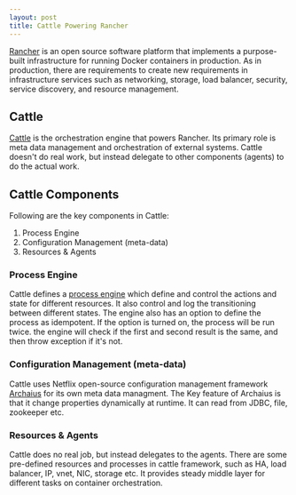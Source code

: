 ```yaml
---
layout: post
title: Cattle Powering Rancher
---
```


[Rancher](http://rancher.com/) is an open source software platform that implements a purpose-built infrastructure for running Docker containers in production. As in production, there are requirements to create new requirements in infrastructure services such as networking, storage, load balancer, security, service discovery, and resource management.

## Cattle

[Cattle](https://github.com/rancher/cattle) is the orchestration engine that powers Rancher. Its primary role is meta data management and orchestration of external systems. Cattle doesn't do real work, but instead delegate to other components (agents) to do the actual work.

## Cattle Components

Following are the key components in Cattle:

1. Process Engine
2. Configuration Management (meta-data)
3. Resources & Agents

### Process Engine

Cattle defines a [process engine](https://github.com/rancher/rancher/wiki/How-Cattle-works%3A-Process-handling) which define and control the actions and state for different resources. It also control and log the transitioning between different states. The engine also has an option to define the process as idempotent. If the option is turned on, the process will be run twice. the engine will check if the first and second result is the same, and then throw exception if it's not.

### Configuration Management (meta-data)

Cattle uses Netflix open-source configuration management framework [Archaius](https://github.com/Netflix/archaius) for its own meta data managment. The Key feature of Archaius is that it change properties dynamically at runtime. It can read from JDBC, file, zookeeper etc.

### Resources & Agents

Cattle does no real job, but instead delegates to the agents. There are some pre-defined resources and processes in cattle framework, such as HA, load balancer, IP, vnet, NIC, storage etc. It provides steady middle layer for different tasks on container orchestration.
